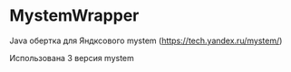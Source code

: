 MystemWrapper
=============

Java обертка для Яндксового mystem (https://tech.yandex.ru/mystem/)

Использована 3 версия mystem
